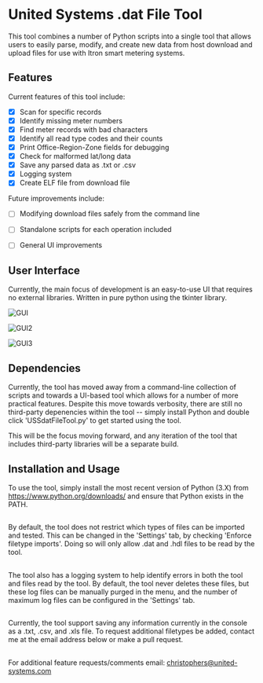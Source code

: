 # United Systems .dat File Tool

This tool combines a number of Python scripts into a single tool that allows users to easily parse, modify, and create new data from host download and upload files for use with Itron smart metering systems. 

## Features
Current features of this tool include:
- [x] Scan for specific records 
- [x] Identify missing meter numbers
- [x] Find meter records with bad characters
- [x] Identify all read type codes and their counts
- [x] Print Office-Region-Zone fields for debugging
- [x] Check for malformed lat/long data
- [x] Save any parsed data as .txt or .csv
- [x] Logging system
- [x] Create ELF file from download file

Future improvements include:
- [ ] Modifying download files safely from the command line
- [ ] Standalone scripts for each operation included
- [ ] General UI improvements


## User Interface
Currently, the main focus of development is an easy-to-use UI that requires no external libraries. Written in pure python using the tkinter library. 

![GUI](https://imgur.com/0fMgM0x.png)

![GUI2](https://imgur.com/5mkPCxo.png)

![GUI3](https://imgur.com/tbFYdue.png)

## Dependencies
Currently, the tool has moved away from a command-line collection of scripts and towards a UI-based tool which allows for a number of more practical features. Despite this move towards verbosity, there are still no third-party depenencies within the tool -- simply install Python and double click 'USSdatFileTool.py' to get started using the tool. 

This will be the focus moving forward, and any iteration of the tool that includes third-party libraries will be a separate build. 

## Installation and Usage
To use the tool, simply install the most recent version of Python (3.X) from https://www.python.org/downloads/ and ensure that Python exists in the PATH. 

##

By default, the tool does not restrict which types of files can be imported and tested. This can be changed in the 'Settings' tab, by checking 'Enforce filetype imports'. Doing so will only allow .dat and .hdl files to be read by the tool. 

##

The tool also has a logging system to help identify errors in both the tool and files read by the tool. By default, the tool never deletes these files, but these log files can be manually purged in the menu, and the number of maximum log files can be configured in the 'Settings' tab. 

## 

Currently, the tool support saving any information currently in the console as a .txt, .csv, and .xls file. To request additional filetypes be added, contact me at the email address below or make a pull request. 

##

For additional feature requests/comments email: christophers@united-systems.com
